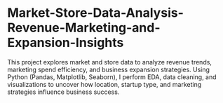 # Market-Store-Data-Analysis-Revenue-Marketing-and-Expansion-Insights
This project explores market and store data to analyze revenue trends, marketing spend efficiency, and business expansion strategies. Using Python (Pandas, Matplotlib, Seaborn), I perform EDA, data cleaning, and visualizations to uncover how location, startup type, and marketing strategies influence business success.
